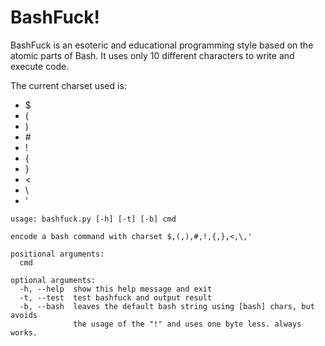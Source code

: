 # BashFuck!
BashFuck is an esoteric and educational programming style based on the atomic parts of Bash. It uses only 10 different characters to write and execute code.

The current charset used is:
- $
- (
- )
- \#
- !
- {
- }
- <
- \
- '

```
usage: bashfuck.py [-h] [-t] [-b] cmd

encode a bash command with charset $,(,),#,!,{,},<,\,'

positional arguments:
  cmd

optional arguments:
  -h, --help  show this help message and exit
  -t, --test  test bashfuck and output result
  -b, --bash  leaves the default bash string using [bash] chars, but avoids
              the usage of the "!" and uses one byte less. always works.
```